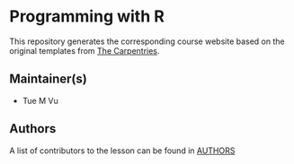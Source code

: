 # Programming with R

This repository generates the corresponding course website based on the original templates
from [The Carpentries](https://carpentries.org/).

## Maintainer(s)

* Tue M Vu

## Authors

A list of contributors to the lesson can be found in [AUTHORS](AUTHORS)
